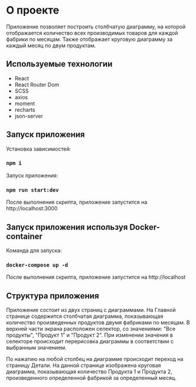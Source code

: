 # О проекте

Приложение позволяет построить столбчатую диаграмму, на которой отображается количество всех производимых товаров для каждой фабрики по месяцам. Также отображает круговую диаграмму за каждый месяц по двум продуктам.

## Используемые технологии

* React
* React Router Dom
* SCSS
* axios
* moment
* recharts
* json-server

## Запуск приложения

Установка зависимостей:

### `npm i`

Запуск приложения:

### `npm run start:dev`

После выполнения скрипта, приложение запустится на http://localhost:3000

## Запуск приложения используя Docker-container

Команда для запуска:

### `docker-compose up -d`

После выполнения скрипта, приложение запустится на http://localhost

## Структура приложения

  Приложение состоит из двух страниц с диаграммами. 
На Главной странице содержится столбчатая диаграмма, показывающая количество произведенных продуктов двумя фабриками по месяцам. В верхней части экрана расположен селектор, со значениями: "Все продукты", "Продукт 1" и "Продукт 2". При изменении значения в селекторе происходит перерисовка диаграммы в соответствии с выбранным значением.

  По нажатию на любой столбец на диаграмме происходит переход на страницу Детали. 
На данной странице изображена круговая диаграмма, показывающая количество Продукта 1 и Продукта 2, произведенного определенной фабрикой за определенный месяц.